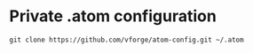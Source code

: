 # Private .atom configuration

```shell
git clone https://github.com/vforge/atom-config.git ~/.atom
```
